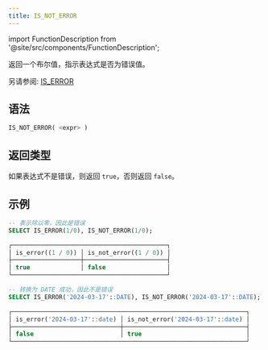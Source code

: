 ```yaml
---
title: IS_NOT_ERROR
---
```

import FunctionDescription from '@site/src/components/FunctionDescription';

<FunctionDescription description="引入或更新: v1.2.379"/>

返回一个布尔值，指示表达式是否为错误值。

另请参阅: [IS_ERROR](is-error.md)

## 语法

```sql
IS_NOT_ERROR( <expr> )
```

## 返回类型

如果表达式不是错误，则返回 `true`，否则返回 `false`。

## 示例

```sql
-- 表示除以零，因此是错误
SELECT IS_ERROR(1/0), IS_NOT_ERROR(1/0);

┌───────────────────────────────────────────┐
│ is_error((1 / 0)) │ is_not_error((1 / 0)) │
├───────────────────┼───────────────────────┤
│ true              │ false                 │
└───────────────────────────────────────────┘

-- 转换为 DATE 成功，因此不是错误
SELECT IS_ERROR('2024-03-17'::DATE), IS_NOT_ERROR('2024-03-17'::DATE);

┌─────────────────────────────────────────────────────────────────┐
│ is_error('2024-03-17'::date) │ is_not_error('2024-03-17'::date) │
├──────────────────────────────┼──────────────────────────────────┤
│ false                        │ true                             │
└─────────────────────────────────────────────────────────────────┘
```